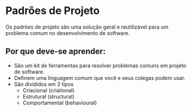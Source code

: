 # Padrões de Projeto

Os padrões de projeto são uma solução geral e reutilizável para um problema comum no desenvolvimento de software.

## Por que deve-se aprender:

* São um kit de ferramentas para resolver problemas comuns em projeto de software.
* Definem uma linguagem comum que você e seus colegas podem usar.
* São divididos em 3 tipos
    * Criacional (criational)
    * Estrutural (structural)
    * Comportamental (behavioural)
